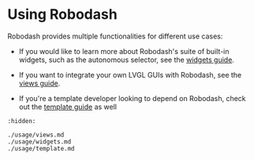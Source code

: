 # Using Robodash

Robodash provides multiple functionalities for different use cases:

- If you would like to learn more about Robodash's suite of built-in widgets,
  such as the autonomous selector, see the [widgets guide](./usage/widgets.md).

- If you want to integrate your own LVGL GUIs with Robodash, see the
  [views guide](./usage/views.md).

- If you're a template developer looking to depend on Robodash, check out the
  [template guide](./usage/template.md) as well

```{toctree}
:hidden:

./usage/views.md
./usage/widgets.md
./usage/template.md
```
